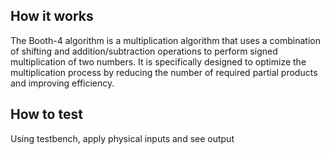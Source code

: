 <!---

This file is used to generate your project datasheet. Please fill in the information below and delete any unused
sections.

You can also include images in this folder and reference them in the markdown. Each image must be less than
512 kb in size, and the combined size of all images must be less than 1 MB.
-->

## How it works

The Booth-4 algorithm is a multiplication algorithm that uses a combination of shifting and addition/subtraction operations to perform signed multiplication of two numbers. It is specifically designed to optimize the multiplication process by reducing the number of required partial products and improving efficiency.

## How to test

Using testbench, apply physical inputs and see output